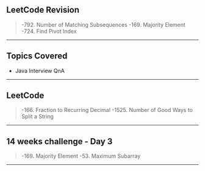 ## LeetCode Revision

> -792. Number of Matching Subsequences
> -169. Majority Element
> -724. Find Pivot Index

---

## Topics Covered

- Java Interview QnA

---

## LeetCode

> -166. Fraction to Recurring Decimal
> -1525. Number of Good Ways to Split a String

---

## 14 weeks challenge - Day 3

> -169. Majority Element
> -53. Maximum Subarray

---
